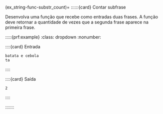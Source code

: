 (ex_string-func-substr_count)=
::::::{card} Contar subfrase

Desenvolva uma função que recebe como entradas duas frases. A função deve retornar a quantidade de vezes que a segunda frase aparece na primeira frase.


:::::{prf:example}
:class: dropdown
:nonumber:

::::{card} Entrada
```
batata e cebola
ta
```
::::

::::{card} Saída
```
2
```
::::

:::::::